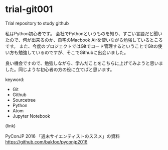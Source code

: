 # trial-git001
Trial repository to study github

私はPython初心者です。
会社でPythonというものを知り、すごい言語だと聞いたので、何が出来るのか、自宅のMacbook Airを使いながら勉強しているところです。
また、今度のプロジェクトではGitでコード管理するということでGitの使い方も勉強しているのですが、そこでGithubに出会いました。

良い機会ですので、勉強しながら、学んだことをこちらに上げてみようと思いました。同じような初心者の方の役に立てばと思います。

keyword:

* Git
* Github
* Sourcetree
* Python
* Atom
* Jupyter Notebook

(link)

PyConJP 2016 「週末サイエンティストのススメ」の資料 https://github.com/bakfoo/pyconjp2016
